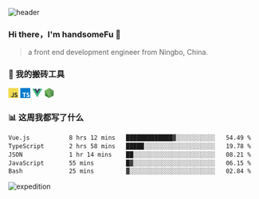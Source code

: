 ![header](https://raw.githubusercontent.com/fzq1998/fzq1998/master/header.png)

### Hi there，I'm handsomeFu 👋

> a front end development engineer from Ningbo, China.

### 🔧 我的搬砖工具
<code><img height="20" src="https://raw.githubusercontent.com/github/explore/80688e429a7d4ef2fca1e82350fe8e3517d3494d/topics/javascript/javascript.png" alt="javascript"></code>
<code><img height="20" src="https://raw.githubusercontent.com/github/explore/80688e429a7d4ef2fca1e82350fe8e3517d3494d/topics/typescript/typescript.png" alt="typescript"></code>
<code><img height="20" src="https://raw.githubusercontent.com/github/explore/80688e429a7d4ef2fca1e82350fe8e3517d3494d/topics/vue/vue.png" alt="vue"></code>
<code><img height="20" src="https://raw.githubusercontent.com/github/explore/80688e429a7d4ef2fca1e82350fe8e3517d3494d/topics/nodejs/nodejs.png" alt="nodejs"></code>



### 📊 这周我都写了什么
<!--START_SECTION:waka-->

```txt
Vue.js           8 hrs 12 mins   █████████████▓░░░░░░░░░░░   54.49 %
TypeScript       2 hrs 58 mins   █████░░░░░░░░░░░░░░░░░░░░   19.78 %
JSON             1 hr 14 mins    ██░░░░░░░░░░░░░░░░░░░░░░░   08.21 %
JavaScript       55 mins         █▓░░░░░░░░░░░░░░░░░░░░░░░   06.15 %
Bash             25 mins         ▓░░░░░░░░░░░░░░░░░░░░░░░░   02.84 %
```

<!--END_SECTION:waka-->


![expedition](https://raw.githubusercontent.com/fzq1998/fzq1998/master/expedition.gif)

